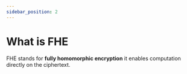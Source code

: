```yaml
---
sidebar_position: 2
---
```


# What is FHE

FHE stands for **fully homomorphic encryption** it enables computation directly on the ciphertext.
